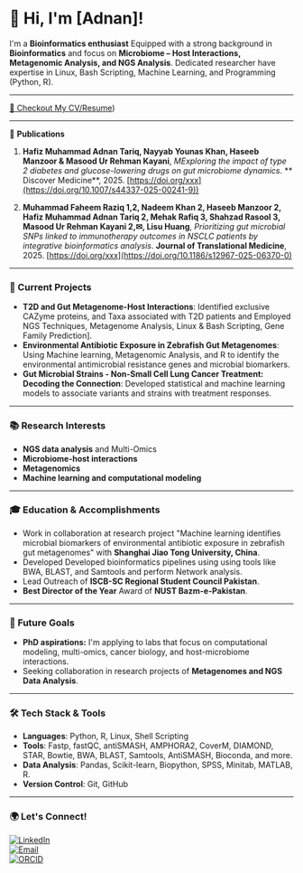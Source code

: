 # 👋 Hi, I'm [Adnan]!

I'm a **Bioinformatics enthusiast** Equipped with a strong background in **Bioinformatics** and focus on **Microbiome – Host Interactions, Metagenomic Analysis, and NGS Analysis**. Dedicated researcher have expertise in Linux, Bash Scripting, Machine Learning, and Programming (Python, R).

---

[📄 Checkout My CV/Resume](https://github.com/adnantariq6400/adnantariq6400/blob/main/Resume_Adnan.pdf))

---

📄 **Publications**

1. **Hafiz Muhammad Adnan Tariq, Nayyab Younas Khan, Haseeb Manzoor & Masood Ur Rehman Kayani**, *MExploring the impact of type 2 diabetes and glucose-lowering drugs on gut microbiome dynamics*. ** Discover Medicine**, 2025. [https://doi.org/xxx](https://doi.org/10.1007/s44337-025-00241-9))

2. **Muhammad Faheem Raziq 1,2, Nadeem Khan 2, Haseeb Manzoor 2, Hafiz Muhammad Adnan Tariq 2, Mehak Rafiq 3, Shahzad Rasool 3, Masood Ur Rehman Kayani 2,✉, Lisu Huang**, *Prioritizing gut microbial SNPs linked to immunotherapy outcomes in NSCLC patients by integrative bioinformatics analysis*. **Journal of Translational Medicine**, 2025. [https://doi.org/xxx](https://doi.org/10.1186/s12967-025-06370-0)

 ---
 
### 🔬 Current Projects
- **T2D and Gut Metagenome-Host Interactions**: Identified exclusive CAZyme proteins, and Taxa associated with T2D patients and Employed NGS Techniques, Metagenome Analysis, Linux & Bash Scripting, Gene Family Prediction].
- **Environmental Antibiotic Exposure in Zebrafish Gut Metagenomes**: Using Machine learning, Metagenomic Analysis, and R to identify the environmental antimicrobial resistance genes and microbial biomarkers.
- **Gut Microbial Strains - Non-Small Cell Lung Cancer Treatment: Decoding the Connection**: Developed statistical and machine learning models to associate variants and strains with treatment responses.

---

### 📚 Research Interests
- **NGS data analysis** and Multi-Omics
- **Microbiome-host interactions**
- **Metagenomics**
- **Machine learning and computational modeling**

---

### 🎓 Education & Accomplishments
- Work in collaboration at research project "Machine learning identifies microbial biomarkers of environmental antibiotic exposure in zebrafish gut metagenomes" with **Shanghai Jiao Tong University, China**.
- Developed Developed bioinformatics pipelines using using tools like BWA, BLAST, and Samtools and perform Network analysis.
- Lead Outreach of **ISCB-SC Regional Student Council Pakistan**.
- **Best Director of the Year** Award of **NUST Bazm-e-Pakistan**.

---

### 🌱 Future Goals
- **PhD aspirations:** I'm applying to labs that focus on computational modeling, multi-omics, cancer biology, and host-microbiome interactions.
- Seeking collaboration in research projects of **Metagenomes and NGS Data Analysis**.

---

### 🛠️ Tech Stack & Tools
- **Languages**: Python, R, Linux, Shell Scripting
- **Tools**: Fastp, fastQC, antiSMASH, AMPHORA2, CoverM, DIAMOND, STAR, Bowtie, BWA, BLAST, Samtools, AntiSMASH, Bioconda, and more.
- **Data Analysis**: Pandas, Scikit-learn, Biopython, SPSS, Minitab, MATLAB, R.
- **Version Control**: Git, GitHub

---

### 🌍 Let's Connect!
[![LinkedIn](https://img.shields.io/badge/LinkedIn-Profile-blue?logo=linkedin)](www.linkedin.com/in/adnan-tariq-9487a1169)  
[![Email](https://img.shields.io/badge/Email-Contact-red?logo=gmail)](mailto:adnantariq2525@gmail.com)  
[![ORCID](https://img.shields.io/badge/ORCID-Profile-brightgreen?logo=orcid)](https://orcid.org/0009-0008-8499-8803)
